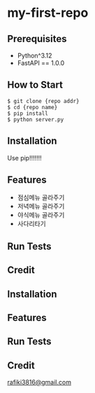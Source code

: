 # my-first-repo

## Prerequisites

- Python^3.12
- FastAPI == 1.0.0

## How to Start

```shell
$ git clone {repo addr}
$ cd {repo name}
$ pip install
$ python server.py
```

## Installation

Use pip!!!!!!!

## Features

- 점심메뉴 골라주기
- 저녁메뉴 골라주기
- 야식메뉴 골라주기
- 사다리타기

## Run Tests

## Credit
## Installation

## Features

## Run Tests

## Credit

rafiki3816@gmail.com 
